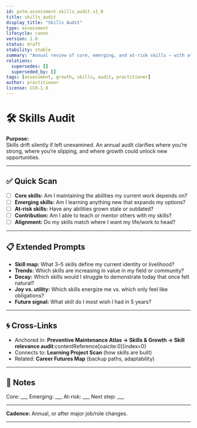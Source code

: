 ```yaml
---
id: potm.assessment.skills_audit.v1_0
title: skills_audit
display_title: "Skills Audit"
type: assessment
lifecycle: canon
version: 1.0
status: draft
stability: stable
summary: "Annual review of core, emerging, and at-risk skills — with attention to career, contribution, and adaptability."
relations:
  supersedes: []
  superseded_by: []
tags: [assessment, growth, skills, audit, practitioner]
author: practitioner
license: CC0-1.0
---
```


# 🛠️ Skills Audit

**Purpose:**  
Skills drift silently if left unexamined. An annual audit clarifies where you’re strong, where you’re slipping, and where growth could unlock new opportunities.

---

## ✅ Quick Scan

- [ ] **Core skills:** Am I maintaining the abilities my current work depends on?  
- [ ] **Emerging skills:** Am I learning anything new that expands my options?  
- [ ] **At-risk skills:** Have any abilities grown stale or outdated?  
- [ ] **Contribution:** Am I able to teach or mentor others with my skills?  
- [ ] **Alignment:** Do my skills match where I want my life/work to head?  

---

## 📋 Extended Prompts

- **Skill map:** What 3–5 skills define my current identity or livelihood?  
- **Trends:** Which skills are increasing in value in my field or community?  
- **Decay:** Which skills would I struggle to demonstrate today that once felt natural?  
- **Joy vs. utility:** Which skills energize me vs. which only feel like obligations?  
- **Future signal:** What skill do I most wish I had in 5 years?  

---

## 🌀 Cross-Links

- Anchored in: **Preventive Maintenance Atlas → Skills & Growth → Skill relevance audit**:contentReference[oaicite:0]{index=0}  
- Connects to: **Learning Project Scan** (how skills are built)  
- Related: **Career Futures Map** (backup paths, adaptability)  

---

## 📝 Notes

Core: \_\_\_
Emerging: \_\_\_
At-risk: \_\_\_
Next step: \_\_\_

---

**Cadence:** Annual, or after major job/role changes.

---

